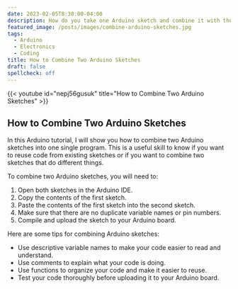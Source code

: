 ```yaml
---
date: 2023-02-05T8:30:00-04:00
description: How do you take one Arduino sketch and combine it with the code of another Arduino sketch? This tutorial shows how to join two sketches together to make one program.
featured_image: /posts/images/combine-arduino-sketches.jpg
tags:
  - Arduino
  - Electronics
  - Coding
title: How to Combine Two Arduino Sketches
draft: false
spellcheck: off
---
```


{{< youtube id="nepj56gusuk" title="How to Combine Two Arduino Sketches" >}}

## How to Combine Two Arduino Sketches

In this Arduino tutorial, I will show you how to combine two Arduino sketches into one single program. This is a useful skill to know if you want to reuse code from existing sketches or if you want to combine two sketches that do different things.

To combine two Arduino sketches, you will need to:

1. Open both sketches in the Arduino IDE.
2. Copy the contents of the first sketch.
3. Paste the contents of the first sketch into the second sketch.
4. Make sure that there are no duplicate variable names or pin numbers.
5. Compile and upload the sketch to your Arduino board.

Here are some tips for combining Arduino sketches:

- Use descriptive variable names to make your code easier to read and understand.
- Use comments to explain what your code is doing.
- Use functions to organize your code and make it easier to reuse.
- Test your code thoroughly before uploading it to your Arduino board.

